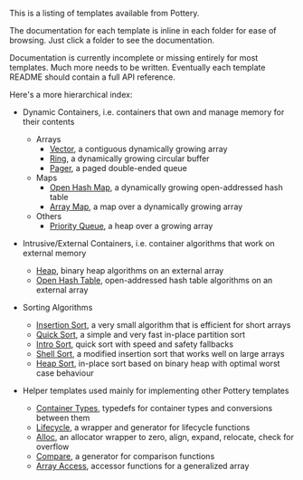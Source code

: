 This is a listing of templates available from Pottery.

The documentation for each template is inline in each folder for ease of browsing. Just click a folder to see the documentation.

Documentation is currently incomplete or missing entirely for most templates. Much more needs to be written. Eventually each template README should contain a full API reference.

Here's a more hierarchical index:

- Dynamic Containers, i.e. containers that own and manage memory for their contents
    - Arrays
        - [Vector](vector/), a contiguous dynamically growing array
        - [Ring](ring/), a dynamically growing circular buffer
        - [Pager](pager/), a paged double-ended queue
    - Maps
        - [Open Hash Map](open_hash_map/), a dynamically growing open-addressed hash table
        - [Array Map](array_map/), a map over a dynamically growing array
    - Others
        - [Priority Queue](priority_queue/), a heap over a growing array

- Intrusive/External Containers, i.e. container algorithms that work on external memory
    - [Heap](heap/), binary heap algorithms on an external array
    - [Open Hash Table](open_hash_table/), open-addressed hash table algorithms on an external array

- Sorting Algorithms
    - [Insertion Sort](insertion_sort/), a very small algorithm that is efficient for short arrays
    - [Quick Sort](quick_sort/), a simple and very fast in-place partition sort
    - [Intro Sort](intro_sort/), quick sort with speed and safety fallbacks
    - [Shell Sort](shell_sort/), a modified insertion sort that works well on large arrays
    - [Heap Sort](heap_sort/), in-place sort based on binary heap with optimal worst case behaviour

- Helper templates used mainly for implementing other Pottery templates
    - [Container Types](container_types/), typedefs for container types and conversions between them
    - [Lifecycle](lifecycle/), a wrapper and generator for lifecycle functions
    - [Alloc](alloc/), an allocator wrapper to zero, align, expand, relocate, check for overflow
    - [Compare](compare/), a generator for comparison functions
    - [Array Access](array_access/), accessor functions for a generalized array
